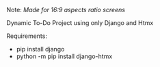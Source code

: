 Note: *Made for 16:9 aspects ratio screens*

Dynamic To-Do Project using only Django and Htmx

Requirements:
- pip install django
- python -m pip install django-htmx
